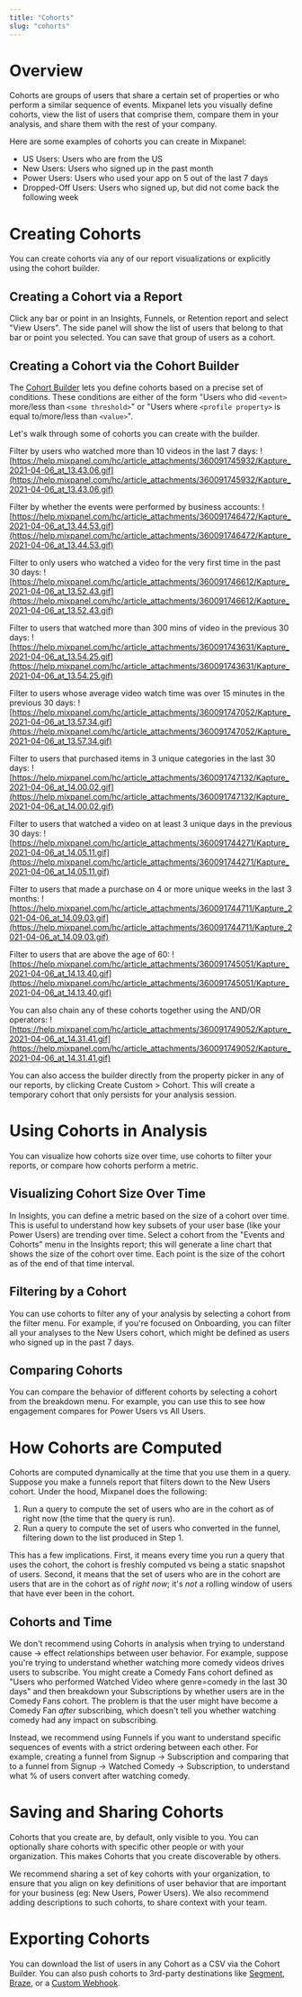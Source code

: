 ```yaml
---
title: "Cohorts"
slug: "cohorts"
---
```


# Overview
Cohorts are groups of users that share a certain set of properties or who perform a similar sequence of events. Mixpanel lets you visually define cohorts, view the list of users that comprise them, compare them in your analysis, and share them with the rest of your company.

Here are some examples of cohorts you can create in Mixpanel:
* US Users: Users who are from the US
* New Users: Users who signed up in the past month
* Power Users: Users who used your app on 5 out of the last 7 days
* Dropped-Off Users: Users who signed up, but did not come back the following week

# Creating Cohorts

You can create cohorts via any of our report visualizations or explicitly using the cohort builder. 

## Creating a Cohort via a Report
Click any bar or point in an Insights, Funnels, or Retention report and select "View Users". The side panel will show the list of users that belong to that bar or point you selected. You can save that group of users as a cohort.

## Creating a Cohort via the Cohort Builder
The [Cohort Builder](https://mixpanel.com/report/users) lets you define cohorts based on a precise set of conditions. These conditions are either of the form "Users who did `<event>` more/less than `<some threshold>`" or "Users where `<profile property>` is equal to/more/less than `<value>`".
 
Let's walk through some of cohorts you can create with the builder.

Filter by users who watched more than 10 videos in the last 7 days:
![https://help.mixpanel.com/hc/article_attachments/360091745932/Kapture_2021-04-06_at_13.43.06.gif](https://help.mixpanel.com/hc/article_attachments/360091745932/Kapture_2021-04-06_at_13.43.06.gif)

Filter by whether the events were performed by business accounts:
![https://help.mixpanel.com/hc/article_attachments/360091746472/Kapture_2021-04-06_at_13.44.53.gif](https://help.mixpanel.com/hc/article_attachments/360091746472/Kapture_2021-04-06_at_13.44.53.gif)

Filter to only users who watched a video for the very first time in the past 30 days:
![https://help.mixpanel.com/hc/article_attachments/360091746612/Kapture_2021-04-06_at_13.52.43.gif](https://help.mixpanel.com/hc/article_attachments/360091746612/Kapture_2021-04-06_at_13.52.43.gif)

Filter to users that watched more than 300 mins of video in the previous 30 days:
![https://help.mixpanel.com/hc/article_attachments/360091743631/Kapture_2021-04-06_at_13.54.25.gif](https://help.mixpanel.com/hc/article_attachments/360091743631/Kapture_2021-04-06_at_13.54.25.gif)

Filter to users whose average video watch time was over 15 minutes in the previous 30 days:
![https://help.mixpanel.com/hc/article_attachments/360091747052/Kapture_2021-04-06_at_13.57.34.gif](https://help.mixpanel.com/hc/article_attachments/360091747052/Kapture_2021-04-06_at_13.57.34.gif)

Filter to users that purchased items in 3 unique categories in the last 30 days:
![https://help.mixpanel.com/hc/article_attachments/360091747132/Kapture_2021-04-06_at_14.00.02.gif](https://help.mixpanel.com/hc/article_attachments/360091747132/Kapture_2021-04-06_at_14.00.02.gif)

Filter to users that watched a video on at least 3 unique days in the previous 30 days:
![https://help.mixpanel.com/hc/article_attachments/360091744271/Kapture_2021-04-06_at_14.05.11.gif](https://help.mixpanel.com/hc/article_attachments/360091744271/Kapture_2021-04-06_at_14.05.11.gif)

Filter to users that made a purchase on 4 or more unique weeks in the last 3 months:
![https://help.mixpanel.com/hc/article_attachments/360091744711/Kapture_2021-04-06_at_14.09.03.gif](https://help.mixpanel.com/hc/article_attachments/360091744711/Kapture_2021-04-06_at_14.09.03.gif)
  
Filter to users that are above the age of 60:
![https://help.mixpanel.com/hc/article_attachments/360091745051/Kapture_2021-04-06_at_14.13.40.gif](https://help.mixpanel.com/hc/article_attachments/360091745051/Kapture_2021-04-06_at_14.13.40.gif)

You can also chain any of these cohorts together using the AND/OR operators:
![https://help.mixpanel.com/hc/article_attachments/360091749052/Kapture_2021-04-06_at_14.31.41.gif](https://help.mixpanel.com/hc/article_attachments/360091749052/Kapture_2021-04-06_at_14.31.41.gif)

You can also access the builder directly from the property picker in any of our reports, by clicking Create Custom > Cohort. This will create a temporary cohort that only persists for your analysis session.


# Using Cohorts in Analysis
You can visualize how cohorts size over time, use cohorts to filter your reports, or compare how cohorts perform a metric.

## Visualizing Cohort Size Over Time

In Insights, you can define a metric based on the size of a cohort over time. This is useful to understand how key subsets of your user base (like your Power Users) are trending over time. Select a cohort from the "Events and Cohorts" menu in the Insights report; this will generate a line chart that shows the size of the cohort over time. Each point is the size of the cohort as of the end of that time interval.

## Filtering by a Cohort

You can use cohorts to filter any of your analysis by selecting a cohort from the filter menu. For example, if you're focused on Onboarding, you can filter all your analyses to the New Users cohort, which might be defined as users who signed up in the past 7 days.

## Comparing Cohorts

You can compare the behavior of different cohorts by selecting a cohort from the breakdown menu. For example, you can use this to see how engagement compares for Power Users vs All Users.


# How Cohorts are Computed

Cohorts are computed dynamically at the time that you use them in a query. Suppose you make a funnels report that filters down to the New Users cohort. Under the hood, Mixpanel does the following:
1. Run a query to compute the set of users who are in the cohort as of right now (the time that the query is run).
2. Run a query to compute the set of users who converted in the funnel, filtering down to the list produced in Step 1.

This has a few implications. First, it means every time you run a query that uses the cohort, the cohort is freshly computed vs being a static snapshot of users. Second, it means that the set of users who are in the cohort are users that are in the cohort as of _right now_; it's _not_ a rolling window of users that have ever been in the cohort.

## Cohorts and Time
We don't recommend using Cohorts in analysis when trying to understand cause -> effect relationships between user behavior. For example, suppose you're trying to understand whether watching more comedy videos drives users to subscribe. You might create a Comedy Fans cohort defined as "Users who performed Watched Video where genre=comedy in the last 30 days" and then breakdown your Subscriptions by whether users are in the Comedy Fans cohort. The problem is that the user might have become a Comedy Fan _after_ subscribing, which doesn't tell you whether watching comedy had any impact on subscribing.

Instead, we recommend using Funnels if you want to understand specific sequences of events with a strict ordering between each other. For example, creating a funnel from Signup -> Subscription and comparing that to a funnel from Signup -> Watched Comedy -> Subscription, to understand what % of users convert after watching comedy.


# Saving and Sharing Cohorts

Cohorts that you create are, by default, only visible to you. You can optionally share cohorts with specific other people or with your organization. This makes Cohorts that you create discoverable by others.

We recommend sharing a set of key cohorts with your organization, to ensure that you align on key definitions of user behavior that are important for your business (eg: New Users, Power Users). We also recommend adding descriptions to such cohorts, to share context with your team.


# Exporting Cohorts

You can download the list of users in any Cohort as a CSV via the Cohort Builder. You can also push cohorts to 3rd-party destinations like [Segment](doc:segment-integration), [Braze](doc:braze-integration), or a [Custom Webhook](doc:cohort-webhooks).
